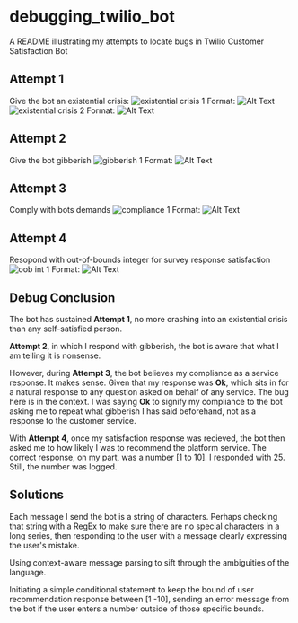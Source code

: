 # debugging_twilio_bot
A README illustrating my attempts to locate bugs in Twilio Customer Satisfaction Bot

## Attempt 1
Give the bot an existential crisis:
![existential crisis 1](/botdebug/debug1.PNG)
Format: ![Alt Text](url)
![existential crisis 2](/botdebug/debug2.PNG)
Format: ![Alt Text](url)

## Attempt 2
Give the bot gibberish
![gibberish 1](/botdebug/debug3.PNG)
Format: ![Alt Text](url)

## Attempt 3
Comply with bots demands
![compliance 1](/botdebug/debug4.PNG)
Format: ![Alt Text](url)

## Attempt 4
Resopond with out-of-bounds integer for survey response satisfaction
![oob int 1](/botdebug/debug5.PNG)
Format: ![Alt Text](url)

## Debug Conclusion
The bot has sustained **Attempt 1**, no more crashing into an existential crisis than any self-satisfied person.

**Attempt 2**, in which I respond with gibberish, the bot is aware that what I am telling it is nonsense.

However, during **Attempt 3**, the bot believes my compliance as a service response. It makes sense. Given that my response was __Ok__, which sits in for a natural response to any question asked on behalf of any service. The bug here is in the context. I was saying __Ok__ to signify my compliance to the bot asking me to repeat what gibberish I has said beforehand, not as a response to the customer service.

With **Attempt 4**, once my satisfaction response was recieved, the bot then asked me to how likely I was to recommend the platform service. The correct response, on my part, was a number [1 to 10]. I responded with 25. Still, the number was logged.

## Solutions
Each message I send the bot is a string of characters. Perhaps checking that string with a RegEx to make sure there are no special characters in a long series, then responding to the user with a message clearly expressing the user's mistake.

Using context-aware message parsing to sift through the ambiguities of the language.

Initiating a simple conditional statement to keep the bound of user recommendation response between [1 -10], sending an error message from the bot if the user enters a number outside of those specific bounds.
